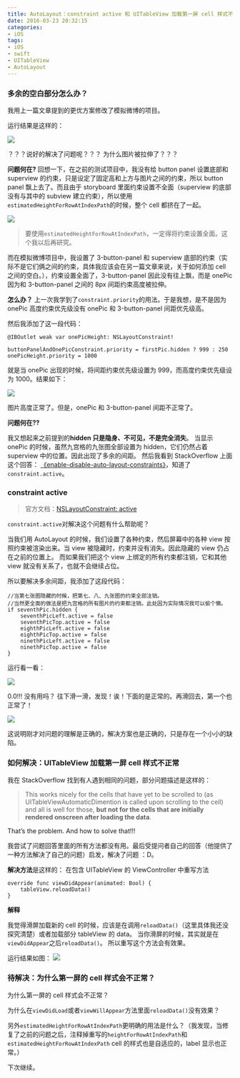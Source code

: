 ```yaml
---
title: AutoLayout：constraint active 和 UITableView 加载第一屏 cell 样式不正常的解决方法（九宫格再续）
date: 2016-03-23 20:32:15
categories:
- iOS
tags:
- iOS
- swift
- UITableView
- AutoLayout
---
```

### 多余的空白部分怎么办？

我用上一篇文章提到的更优方案修改了模拟微博的项目。

运行结果是这样的：

![](http://7u2sl0.com1.z0.glb.clouddn.com/ios_Screen%20Shot%202016-03-23%20at%205.51.02%20PM.png)

？？？说好的解决了问题呢？？？
为什么图片被拉伸了？？？

**问题何在?**
回想一下，在之前的测试项目中，我没有给 button panel 设置底部和 superview 的约束，只是设定了固定高和上方与图片之间的约束，所以 button panel 飘上去了。而且由于 storyboard 里面约束设置不全面（superview 的底部没有与其中的 subview 建立约束），所以使用`estimatedHeightForRowAtIndexPath`的时候，整个 cell 都挤在了一起。

![](http://7u2sl0.com1.z0.glb.clouddn.com/ios_Screen%20Shot%202016-03-23%20at%208.29.38%20PM.png)

> 要使用`estimatedHeightForRowAtIndexPath`，一定得将约束设置全面。这个我以后再研究。

而在模拟微博项目中，我设置了 3-button-panel 和 superview 底部的约束（实际不是它们俩之间的约束，具体我应该会在另一篇文章来说，关于如何添加 cell 之间的空白。），约束设置全面了，3-button-panel 因此没有往上飘，而是 onePic 因为和 3-button-panel 之间的 8px 间距约束高度被拉伸。

**怎么办？**
上一次我学到了`constraint.priority`的用法。于是我想，是不是因为 onePic 高度约束优先级没有 onePic 和 3-button-panel 间距优先级高。

然后我添加了这一段代码：
```
@IBOutlet weak var onePicHeight: NSLayoutConstraint!

buttonPanelAndOnePicConstraint.priority = firstPic.hidden ? 999 : 250
onePicHeight.priority = 1000
```
就是当 onePic 出现的时候，将间距约束优先级设置为 999，而高度约束优先级设为 1000。结果如下：

![](http://7u2sl0.com1.z0.glb.clouddn.com/ios_Screen%20Shot%202016-03-23%20at%206.07.21%20PM.png)

图片高度正常了。但是，onePic 和 3-button-panel 间距不正常了。

**问题何在??**

我又想起来之前提到的**hidden 只是隐身、不可见，不是完全消失**。
当显示 onePic 的时候，虽然九宫格的九张图全部设置为 hidden，它们仍然占着 superview 中的位置。因此出现了多余的间距。
然后我看到 StackOverflow 上面这个回答： [《enable-disable-auto-layout-constraints》](http://stackoverflow.com/questions/32218495/enable-disable-auto-layout-constraints)，知道了`constraint.active`。


### constraint active
> 官方文档：[NSLayoutConstraint: active](https://developer.apple.com/library/ios/documentation/AppKit/Reference/NSLayoutConstraint_Class/#//apple_ref/occ/instp/NSLayoutConstraint/active)

`constraint.active`对解决这个问题有什么帮助呢？

当我们用 AutoLayout 的时候，我们设置了各种约束，然后屏幕中的各种 view 按照约束被渲染出来。当 view 被隐藏时，约束并没有消失。因此隐藏的 view 仍占在之前的位置上。
而如果我们把这个 view 上绑定的所有约束都注销，它和其他 view 就没有关系了，也就不会继续占位。

所以要解决多余间距，我添加了这段代码：
```
//当第七张图隐藏的时候，把第七、八、九张图的约束全部注销。
//当然更全面的做法是把九宫格的所有图片的约束都注销。此处因为实际情况我可以偷个懒。
if seventhPic.hidden {
    seventhPicLeft.active = false
    seventhPicTop.active = false
    eighthPicLeft.active = false
    eighthPicTop.active = false
    ninethPicLeft.active = false
    ninethPicTop.active = false
}

```
运行看一看：

![](http://7u2sl0.com1.z0.glb.clouddn.com/ios_Screen%20Shot%202016-03-23%20at%206.30.24%20PM.png)

0.0!!! 没有用吗？
往下滑一滑，发现！诶！下面的是正常的。再滑回去，第一个也正常了！

![](http://7u2sl0.com1.z0.glb.clouddn.com/ios_Screen%20Shot%202016-03-23%20at%206.31.39%20PM.png)

这说明刚才对问题的理解是正确的，解决方案也是正确的，只是存在一个小小的缺陷。

### 如何解决：UITableView 加载第一屏 cell 样式不正常
我在 StackOverflow 找到有人遇到相同的问题，部分问题描述是这样的：
> This works nicely for the cells that have yet to be scrolled to (as UITableViewAutomaticDimention is called upon scrolling to the cell) and all is well for those, **but not for the cells that are initially rendered onscreen after loading the data**.

That’s the problem.
And how to solve that!!!

我尝试了问题回答里面的所有方法都没有用。最后受提问者自己的回答（他提供了一种方法解决了自己的问题）启发，解决了问题 ：D。

**解决方法**是这样的：
在包含 UITableView 的 ViewController 中重写方法
```
override func viewDidAppear(animated: Bool) {
	tableView.reloadData()
}
```

**解释**

我觉得滑屏加载新的 cell 的时候，应该是在调用`reloadData()`（这里具体我还没探究清楚）或者加载部分 tableView 的 data。
当你滑屏的时候，其实就是在`viewDidAppear`之后`reloadData()`。
所以重写这个方法会有效果。

运行结果如图：
![](http://7u2sl0.com1.z0.glb.clouddn.com/ios_Screen%20Shot%202016-03-23%20at%206.42.30%20PM.png)

### 待解决：为什么第一屏的 cell 样式会不正常？

为什么第一屏的 cell 样式会不正常？

为什么在`viewDidLoad`或者`viewWillAppear`方法里面`reloadData()`没有效果？

另外`estimatedHeightForRowAtIndexPath`更明确的用法是什么？（我发现，当修复了之前的问题之后，注释掉重写的`heightForRowAtIndexPath`和`estimatedHeightForRowAtIndexPath` cell 的样式也是自适应的，label 显示也正常。）

下次继续。
